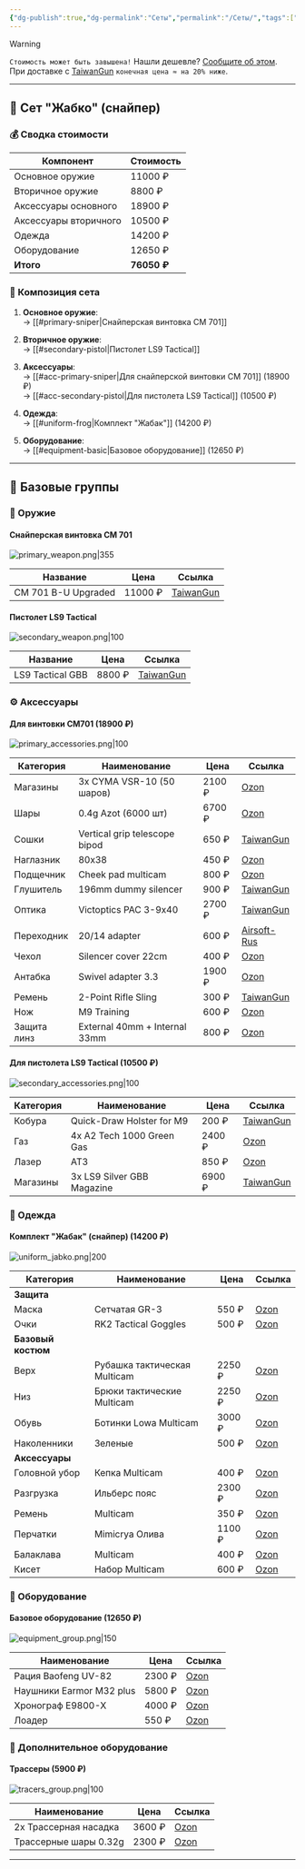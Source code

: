 ```yaml
---
{"dg-publish":true,"dg-permalink":"Сеты","permalink":"/Сеты/","tags":["40км","gardenEntry"]}
---
```


> [!warning]
> `Стоимость может быть завышена!` Нашли дешевле? [Сообщите об этом](mailto:ruslan292@gmail.com).  
> При доставке с [TaiwanGun](https://taiwangun.com/) `конечная цена ≈ на 20% ниже`.

---

## 🎯 Сет "Жабко" (снайпер)

### 💰 Сводка стоимости
| Компонент             | Стоимость   |
| --------------------- | ----------- |
| Основное оружие       | 11000 ₽     |
| Вторичное оружие      | 8800 ₽      |
| Аксессуары основного  | 18900 ₽     |
| Аксессуары вторичного | 10500 ₽     |
| Одежда                | 14200 ₽     |
| Оборудование          | 12650 ₽     |
| **Итого**             | **76050 ₽** |

### 🧩 Композиция сета
1. **Основное оружие**:  
   → [[#primary-sniper|Снайперская винтовка CM 701]]
   
2. **Вторичное оружие**:  
   → [[#secondary-pistol|Пистолет LS9 Tactical]]
   
3. **Аксессуары**:  
   → [[#acc-primary-sniper|Для снайперской винтовки CM 701]] (18900 ₽)  
   → [[#acc-secondary-pistol|Для пистолета LS9 Tactical]] (10500 ₽)
   
4. **Одежда**:  
   → [[#uniform-frog|Комплект "Жабак"]] (14200 ₽)
   
5. **Оборудование**:  
   → [[#equipment-basic|Базовое оборудование]] (12650 ₽)

---

## 🧱 Базовые группы

### 🔫 Оружие
<span id="primary-sniper"></span>
#### Снайперская винтовка CM 701
![primary_weapon.png|355](/img/user/40%D0%BA%D0%BC/primary_weapon.png)

| Название            | Цена    | Ссылка                                                                                                   |
| ------------------- | ------- | -------------------------------------------------------------------------------------------------------- |
| CM 701 B-U Upgraded | 11000 ₽ | [TaiwanGun](https://www.taiwangun.com/sniper-rifle-spring/cm-701b-u-upgraded-version-520-fps-black-cyma) |

<span id="secondary-pistol"></span>
#### Пистолет LS9 Tactical
![secondary_weapon.png|100](/img/user/40%D0%BA%D0%BC/secondary_weapon.png)

| Название          | Цена    | Ссылка                                                              |
|-------------------|---------|---------------------------------------------------------------------|
| LS9 Tactical GBB  | 8800 ₽  | [TaiwanGun](https://www.taiwangun.com/pistol-green-gas/ls9-tactical-gbb-ls) |

### ⚙️ Аксессуары
<span id="acc-primary-sniper"></span>
#### Для винтовки CM701 (18900 ₽)
![primary_accessories.png|100](/img/user/40%D0%BA%D0%BC/primary_accessories.png)

| Категория   | Наименование                  | Цена   | Ссылка                                                                                                                                                                          |
| ----------- | ----------------------------- | ------ | ------------------------------------------------------------------------------------------------------------------------------------------------------------------------------- |
| Магазины    | 3x CYMA VSR-10 (50 шаров)     | 2100 ₽ | [Ozon](https://ozon.ru/t/J2S8Bwl)                                                                                                                                               |
| Шары        | 0.4g Azot (6000 шт)           | 6700 ₽ | [Ozon](https://ozon.ru/t/gaYHSsX)                                                                                                                                               |
| Сошки       | Vertical grip telescope bipod | 650 ₽  | [TaiwanGun](https://www.taiwangun.com/bipod/vertical-grip-with-telescope-bipod-black)                                                                                           |
| Наглазник   | 80x38                         | 450 ₽  | [Ozon](https://ozon.ru/t/NAopDYu)                                                                                                                                               |
| Подщечник   | Cheek pad multicam            | 800 ₽  | [Ozon](https://www.ozon.ru/product/shcheka-dlya-priklada-mordor-tak-assistent-tsvet-multikam-629555493/?abt_att=1&from=share_android&perehod=smm_share_button_productpage_link) |
| Глушитель   | 196mm dummy silencer          | 900 ₽  | [TaiwanGun](https://www.taiwangun.com/dummy-sound-suppressor-silencer/196mm-dummy-silencer-ussocom-logo)                                                                        |
| Оптика      | Victoptics PAC 3-9x40         | 2700 ₽ | [TaiwanGun](https://www.taiwangun.com/scopes/riflescope-victoptics-pac-3-9x40-vector-optics)                                                                                    |
| Переходник  | 20/14 adapter                 | 600 ₽  | [Airsoft-Rus](https://m.airsoft-rus.ru/catalog/22547/481247/)                                                                                                                   |
| Чехол       | Silencer cover 22cm           | 400 ₽  | [Ozon](https://ozon.ru/t/Wf9oyMB)                                                                                                                                               |
| Антабка     | Swivel adapter 3.3            | 1900 ₽ | [Ozon](https://ozon.ru/t/Mu8eJbc)                                                                                                                                               |
| Ремень      | 2-Point Rifle Sling           | 300 ₽  | [TaiwanGun](https://www.taiwangun.com/tactical-slings/2-point-rifle-sling-multicamo-8fields)                                                                                    |
| Нож         | M9 Training                   | 600 ₽  | [Ozon](https://ozon.ru/t/amZON6C)                                                                                                                                               |
| Защита линз | External 40mm + Internal 33mm | 800 ₽  | [Ozon](https://ozon.ru/t/j9K2P9g)                                                                                                                                               |

<span id="acc-secondary-pistol"></span>
#### Для пистолета LS9 Tactical (10500 ₽)
![secondary_accessories.png|100](/img/user/40%D0%BA%D0%BC/secondary_accessories.png)

| Категория | Наименование               | Цена   | Ссылка                                                                                                                   |
| --------- | -------------------------- | ------ | ------------------------------------------------------------------------------------------------------------------------ |
| Кобура    | Quick-Draw Holster for M9  | 200 ₽  | [TaiwanGun](https://www.taiwangun.com/tactical-holster/quick-draw-pistol-holster-with-locking-mechanism-for-m9-olive-cs) |
| Газ       | 4x A2 Tech 1000 Green Gas  | 2400 ₽ | [Ozon](https://ozon.ru/t/widvPWX)                                                                                        |
| Лазер     | AT3                        | 850 ₽  | [Ozon](https://ozon.ru/t/63ngwRL)                                                                                        |
| Магазины  | 3x LS9 Silver GBB Magazine | 6900 ₽ | [TaiwanGun](https://www.taiwangun.com/green-gas-co2-magazine/ls9-silver-gbb-green-gas-magazine-ls)                       |

### 👕 Одежда
<span id="uniform-frog"></span>
#### Комплект "Жабак" (снайпер) (14200 ₽)
![uniform_jabko.png|200](/img/user/40%D0%BA%D0%BC/uniform_jabko.png)

| Категория          | Наименование                  | Цена   | Ссылка                                                                 |
|--------------------|-------------------------------|--------|------------------------------------------------------------------------|
| **Защита**         |                               |        |                                                                        |
| Маска             | Сетчатая GR-3                | 550 ₽  | [Ozon](https://ozon.ru/t/vIiYQ0J)                                     |
| Очки              | RK2 Tactical Goggles          | 500 ₽  | [Ozon](https://ozon.ru/t/I0EV0ey)                                     |
| **Базовый костюм** |                               |        |                                                                        |
| Верх              | Рубашка тактическая Multicam  | 2250 ₽ | [Ozon](https://ozon.ru/t/5zJynSg)                                     |
| Низ               | Брюки тактические Multicam    | 2250 ₽ | [Ozon](https://ozon.ru/t/5zJynSg)                                     |
| Обувь             | Ботинки Lowa Multicam         | 3000 ₽ | [Ozon](https://ozon.ru/t/8Ua4OU8)                                     |
| Наколенники       | Зеленые                       | 500 ₽  | [Ozon](https://ozon.ru/t/5zJynSg)                                     |
| **Аксессуары**     |                               |        |                                                                        |
| Головной убор     | Кепка Multicam                | 400 ₽  | [Ozon](https://ozon.ru/t/oG9IIlg)                                     |
| Разгрузка         | Ильберс пояс                  | 2300 ₽ | [Ozon](https://ozon.ru/t/THbMyrd)                                     |
| Ремень            | Multicam                      | 350 ₽  | [Ozon](https://ozon.ru/t/lQ6BJmp)                                     |
| Перчатки          | Mimicrya Олива                | 1100 ₽ | [Ozon](https://ozon.ru/t/WfQsX1E)                                     |
| Балаклава         | Multicam                      | 400 ₽  | [Ozon](https://ozon.ru/t/3lkoGJS)                                     |
| Кисет             | Набор Multicam                | 600 ₽  | [Ozon](https://ozon.ru/t/ytO6PZi)                                     |

### 📱 Оборудование
<span id="equipment-basic"></span>
#### Базовое оборудование (12650 ₽)
![equipment_group.png|150](/img/user/40%D0%BA%D0%BC/equipment_group.png)

| Наименование            | Цена    | Ссылка                                                                 |
|-------------------------|---------|------------------------------------------------------------------------|
| Рация Baofeng UV-82     | 2300 ₽  | [Ozon](https://ozon.ru/t/97rsa3f)                                     |
| Наушники Earmor M32 plus| 5800 ₽  | [Ozon](https://ozon.ru/t/CKLonp5)                                     |
| Хронограф E9800-X       | 4000 ₽  | [Ozon](https://ozon.ru/t/NAoYSyB)                                     |
| Лоадер                 | 550 ₽   | [Ozon](https://ozon.ru/t/VJFHTVW)                                     |

### 💎 Дополнительное оборудование
<span id="extra-tracers"></span>
#### Трассеры (5900 ₽)
![tracers_group.png|100](/img/user/40%D0%BA%D0%BC/tracers_group.png)

| Наименование               | Цена    | Ссылка                                                                 |
|----------------------------|---------|------------------------------------------------------------------------|
| 2x Трассерная насадка      | 3600 ₽  | [Ozon](https://ozon.ru/t/j9KiIyX)                                     |
| Трассерные шары 0.32g      | 2300 ₽  | [Ozon](https://ozon.ru/t/UMmClr6)                                     |
---